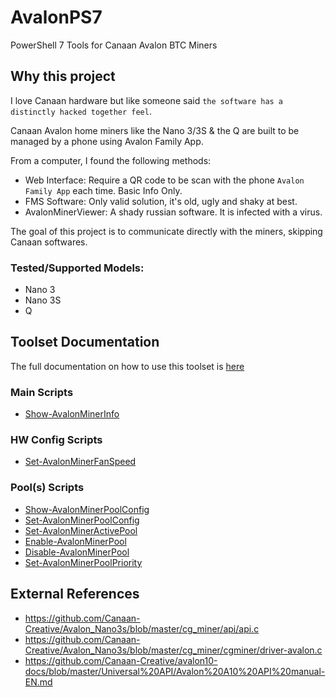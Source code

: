 # AvalonPS7

PowerShell 7 Tools for Canaan Avalon BTC Miners

## Why this project

I love Canaan hardware but like someone said `the software has a distinctly hacked together feel`.

Canaan Avalon home miners like the Nano 3/3S & the Q are built to be managed by a phone using Avalon Family App.

From a computer, I found the following methods:

* Web Interface: Require a QR code to be scan with the phone `Avalon Family App` each time. Basic Info Only.
* FMS Software: Only valid solution, it's old, ugly and shaky at best.
* AvalonMinerViewer: A shady russian software. It is infected with a virus.

The goal of this project is to communicate directly with the miners, skipping Canaan softwares.

### Tested/Supported Models:

* Nano 3
* Nano 3S
* Q

## Toolset Documentation

The full documentation on how to use this toolset is [here](./MD/TOOLSET_DOC.md)

### Main Scripts

* [Show-AvalonMinerInfo](./MD/TOOLSET_DOC.md#Show-AvalonMinerInfo)

### HW Config Scripts

* [Set-AvalonMinerFanSpeed](./MD/TOOLSET_DOC.md#Set-AvalonMinerFanSpeed)

### Pool(s) Scripts

* [Show-AvalonMinerPoolConfig](./MD/TOOLSET_DOC.md#Show-AvalonMinerPoolConfig)
* [Set-AvalonMinerPoolConfig](./MD/TOOLSET_DOC.md#Set-AvalonMinerPoolConfig)
* [Set-AvalonMinerActivePool](./MD/TOOLSET_DOC.md#Set-AvalonMinerActivePool)
* [Enable-AvalonMinerPool](./MD/TOOLSET_DOC.md#Enable-AvalonMinerPool)
* [Disable-AvalonMinerPool](./MD/TOOLSET_DOC.md#Disable-AvalonMinerPool)
* [Set-AvalonMinerPoolPriority](./MD/TOOLSET_DOC.md#Set-AvalonMinerPoolPriority)

## External References

* https://github.com/Canaan-Creative/Avalon_Nano3s/blob/master/cg_miner/api/api.c
* https://github.com/Canaan-Creative/Avalon_Nano3s/blob/master/cg_miner/cgminer/driver-avalon.c
* https://github.com/Canaan-Creative/avalon10-docs/blob/master/Universal%20API/Avalon%20A10%20API%20manual-EN.md


